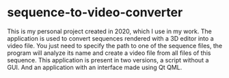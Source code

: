 # sequence-to-video-converter

This is my personal project created in 2020, which I use in my work. 
The application is used to convert sequences rendered with a 3D editor into a video file. 
You just need to specify the path to one of the sequence files, the program will analyze its name and 
create a video file from all files of this sequence. 
This application is present in two versions, a script without a GUI. And an application with an interface made using Qt QML.
